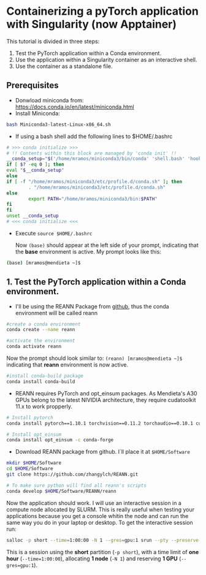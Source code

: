 # Containerizing a pyTorch application with Singularity (now Apptainer)

This tutorial is divided in three steps:
1. Test the PyTorch application within a Conda environment.
2. Use the application within a Singularity container as an interactive shell.
3. Use the container as a standalone file.

## Prerequisites

- Donwload miniconda from:  https://docs.conda.io/en/latest/miniconda.html
- Install Miniconda: 

```bash      
bash Miniconda3-latest-Linux-x86_64.sh
```
- If using a bash shell add the following lines to $HOME/.bashrc

```bash
# >>> conda initialize >>>
# !! Contents within this block are managed by 'conda init' !!
__conda_setup="$('/home/mramos/miniconda3/bin/conda' 'shell.bash' 'hook' 2> /dev/null)"
if [ $? -eq 0 ]; then
eval "$__conda_setup"
else
if [ -f "/home/mramos/miniconda3/etc/profile.d/conda.sh" ]; then
        . "/home/mramos/miniconda3/etc/profile.d/conda.sh"
else
        export PATH="/home/mramos/miniconda3/bin:$PATH"
fi
fi
unset __conda_setup
# <<< conda initialize <<<
```

- Execute `source $HOME/.bashrc`
  
  Now `(base)` should appear at the left side of your prompt, indicating that the **base** environment is active. My prompt looks like this:

```bash
(base) [mramos@mendieta ~]$
```

## 1. Test the PyTorch application within a Conda environment.
- I'll be using the REANN Package from [github](https://github.com/zhangylch/REANN), thus the conda environment will be called reann
```bash
#create a conda environment
conda create --name reann

#activate the environment
conda activate reann
```

Now the prompt should look similar to: `(reann) [mramos@mendieta ~]$` indicating that **reann** environment is now active.

```bash
#install conda-build package
conda install conda-build
```

- REANN requires PyTorch and opt_einsum packages. As Mendieta's A30 GPUs belong to the latest NIVIDIA architecture, they require cudatoolkit 11.x to work propperly. 
```bash
# Install pytorch
conda install pytorch==1.10.1 torchvision==0.11.2 torchaudio==0.10.1 cudatoolkit=11.3 -c pytorch -c conda-forge

# Install opt_einsum
conda install opt_einsum -c conda-forge
```

- Download REANN package from github. I´ll place it at `$HOME/Software`

```bash
mkdir $HOME/Software
cd $HOME/Software
git clone https://github.com/zhangylch/REANN.git

# To make sure python will find all reann's scripts
conda develop $HOME/Software/REANN/reann
```

Now the application should work. I will use an interactive session in a compute node allocated by SLURM. This is really useful when testing your applications because you get a console whitin the node and can run the same way you do in your laptop or desktop. To get the interactive session run:

```bash
salloc -p short --time=1:00:00 -N 1 --gres=gpu:1 srun --pty --preserve-env $SHELL
```

This is a session using the **short** partition (`-p short`), with a time limit of **one hour** (`--time=1:00:00`), allocating **1 node** (`-N 1`) and reserving **1 GPU** (`--gres=gpu:1`).

